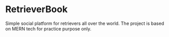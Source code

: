 # RetrieverBook
Simple social platform for retrievers all over the world.
The project is based on MERN tech for practice purpose only. 
